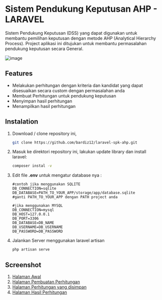 # Sistem Pendukung Keputusan AHP - LARAVEL
Sistem Pendukung Keputusan (DSS) yang dapat digunakan untuk membantu pemilihan keputusan dengan metode AHP (Analytical Hierarchy Process). Project aplikasi ini ditujukan untuk membantu permasalahan pendukung keputusan secara General.

![image](https://user-images.githubusercontent.com/25524265/68144265-dca39a80-ff65-11e9-87a0-afb03b564ac6.png)


## Features
* Melakukan perhitungan dengan kriteria dan kandidat yang dapat disesuaikan secara custom dengan permasalahan anda
* Membuat Perhitungan untuk pendukung keputusan
* Menyimpan hasil perhitungan
* Menampilkan hasil perhitungan

## Instalation
1. Download / clone repository ini,
    ```bash
    git clone https://github.com/bardiz12/laravel-spk-ahp.git
    ```
2. Masuk ke direktori repository ini, lakukan update library dan install laravel:
    ```bash
    composer instal -v
    ```
3. Edit file __.env__ untuk mengatur database nya :
    ```
    #contoh jika menggunakan SQLITE
    DB_CONNECTION=sqlite
    DB_DATABASE=PATH_TO_YOUR_APP/storage/app/database.sqlite
    #ganti PATH_TO_YOUR_APP dengan PATH project anda

    #jika menggunakan MYSQL
    DB_CONNECTION=mysql
    DB_HOST=127.0.0.1
    DB_PORT=3306
    DB_DATABASE=DB_NAME
    DB_USERNAME=DB_USERNAME
    DB_PASSWORD=DB_PASSWORD
    ```
4. Jalankan Server menggunakan laravel artisan
    ```bash
    php artisan serve
    ```

## Screenshot
1. <a href="https://user-images.githubusercontent.com/25524265/68144265-dca39a80-ff65-11e9-87a0-afb03b564ac6.png" target="_blank">Halaman Awal</a>
2. <a href="https://user-images.githubusercontent.com/25524265/68144440-41f78b80-ff66-11e9-870a-d56655c7ccb1.png" target="_blank">Halaman Pembuatan Perhitungan</a>
2. <a href="https://user-images.githubusercontent.com/25524265/68144476-5fc4f080-ff66-11e9-9467-1b970fdd6dcd.png" target="_blank">Halaman Perhitungan yang disimpan</a>
2. <a href="https://user-images.githubusercontent.com/25524265/68144543-82570980-ff66-11e9-810f-e574a8b431bf.png" target="_blank">Halaman Hasil Perhitungan</a>

